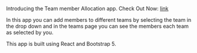 Introducing the Team member Allocation app.
Check Out Now: [link](teammemberallocation-rakeshnahak.netlify.app)

In this app you can add members to different teams by selecting the team in the drop down and in the teams page you can see the members each team as selected by you.

This app is built using React and Bootstrap 5.
